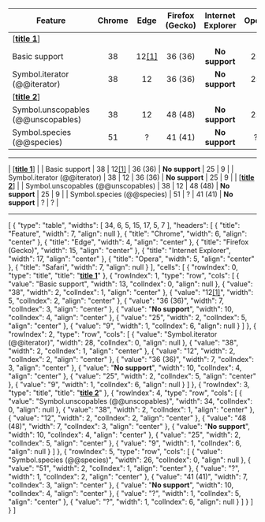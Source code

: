 | Feature                             | Chrome   | Edge         | Firefox (Gecko)  | Internet Explorer            | Opera  | Safari |
| ----------------------------------- | :------: | :----------: | :--------------: | :--------------------------: | :----: | :----: |
| [<b><u>title 1</u></b>]                                                                                                           |
| Basic support                       | 38       | 12<u>[1]</u> | 36 (36)          | <red><b>No support</b></red> | 25     | 9      |
| Symbol.iterator (@@iterator)        | 38       | 12           | 36 (36)          | <red><b>No support</b></red> | 25     | 9      |
| [<b><u>title 2</u></b>]                                                                                                           |
| Symbol.unscopables (@@unscopables)  | 38       | 12           | 48 (48)          | <red><b>No support</b></red> | 25     | 9      |
| Symbol.species (@@species)          | 51       | ?            | 41 (41)          | <red><b>No support</b></red> | ?      | ?      |

--------------

| [<b><u>title 1</u></b>]                                                                                                           |
| Basic support                       | 38       | 12<u>[1]</u> | 36 (36)          | <red><b>No support</b></red> | 25     | 9      |
| Symbol.iterator (@@iterator)        | 38       | 12           | 36 (36)          | <red><b>No support</b></red> | 25     | 9      |
| [<b><u>title 2</u></b>]                                                                                                           |
| Symbol.unscopables (@@unscopables)  | 38       | 12           | 48 (48)          | <red><b>No support</b></red> | 25     | 9      |
| Symbol.species (@@species)          | 51       | ?            | 41 (41)          | <red><b>No support</b></red> | ?      | ?      |

--------------

[
    {
        "type": "table",
        "widths": [
            34,
            6,
            5,
            15,
            17,
            5,
            7
        ],
        "headers": [
            {
                "title": "Feature",
                "width": 7,
                "align": null
            },
            {
                "title": "Chrome",
                "width": 6,
                "align": "center"
            },
            {
                "title": "Edge",
                "width": 4,
                "align": "center"
            },
            {
                "title": "Firefox (Gecko)",
                "width": 15,
                "align": "center"
            },
            {
                "title": "Internet Explorer",
                "width": 17,
                "align": "center"
            },
            {
                "title": "Opera",
                "width": 5,
                "align": "center"
            },
            {
                "title": "Safari",
                "width": 7,
                "align": null
            }
        ],
        "cells": [
            {
                "rowIndex": 0,
                "type": "title",
                "title": "<b><u>title 1</u></b>"
            },
            {
                "rowIndex": 1,
                "type": "row",
                "cols": [
                    {
                        "value": "Basic support",
                        "width": 13,
                        "colIndex": 0,
                        "align": null
                    },
                    {
                        "value": "38",
                        "width": 2,
                        "colIndex": 1,
                        "align": "center"
                    },
                    {
                        "value": "12<u>[1]</u>",
                        "width": 5,
                        "colIndex": 2,
                        "align": "center"
                    },
                    {
                        "value": "36 (36)",
                        "width": 7,
                        "colIndex": 3,
                        "align": "center"
                    },
                    {
                        "value": "<red><b>No support</b></red>",
                        "width": 10,
                        "colIndex": 4,
                        "align": "center"
                    },
                    {
                        "value": "25",
                        "width": 2,
                        "colIndex": 5,
                        "align": "center"
                    },
                    {
                        "value": "9",
                        "width": 1,
                        "colIndex": 6,
                        "align": null
                    }
                ]
            },
            {
                "rowIndex": 2,
                "type": "row",
                "cols": [
                    {
                        "value": "Symbol.iterator (@@iterator)",
                        "width": 28,
                        "colIndex": 0,
                        "align": null
                    },
                    {
                        "value": "38",
                        "width": 2,
                        "colIndex": 1,
                        "align": "center"
                    },
                    {
                        "value": "12",
                        "width": 2,
                        "colIndex": 2,
                        "align": "center"
                    },
                    {
                        "value": "36 (36)",
                        "width": 7,
                        "colIndex": 3,
                        "align": "center"
                    },
                    {
                        "value": "<red><b>No support</b></red>",
                        "width": 10,
                        "colIndex": 4,
                        "align": "center"
                    },
                    {
                        "value": "25",
                        "width": 2,
                        "colIndex": 5,
                        "align": "center"
                    },
                    {
                        "value": "9",
                        "width": 1,
                        "colIndex": 6,
                        "align": null
                    }
                ]
            },
            {
                "rowIndex": 3,
                "type": "title",
                "title": "<b><u>title 2</u></b>"
            },
            {
                "rowIndex": 4,
                "type": "row",
                "cols": [
                    {
                        "value": "Symbol.unscopables (@@unscopables)",
                        "width": 34,
                        "colIndex": 0,
                        "align": null
                    },
                    {
                        "value": "38",
                        "width": 2,
                        "colIndex": 1,
                        "align": "center"
                    },
                    {
                        "value": "12",
                        "width": 2,
                        "colIndex": 2,
                        "align": "center"
                    },
                    {
                        "value": "48 (48)",
                        "width": 7,
                        "colIndex": 3,
                        "align": "center"
                    },
                    {
                        "value": "<red><b>No support</b></red>",
                        "width": 10,
                        "colIndex": 4,
                        "align": "center"
                    },
                    {
                        "value": "25",
                        "width": 2,
                        "colIndex": 5,
                        "align": "center"
                    },
                    {
                        "value": "9",
                        "width": 1,
                        "colIndex": 6,
                        "align": null
                    }
                ]
            },
            {
                "rowIndex": 5,
                "type": "row",
                "cols": [
                    {
                        "value": "Symbol.species (@@species)",
                        "width": 26,
                        "colIndex": 0,
                        "align": null
                    },
                    {
                        "value": "51",
                        "width": 2,
                        "colIndex": 1,
                        "align": "center"
                    },
                    {
                        "value": "?",
                        "width": 1,
                        "colIndex": 2,
                        "align": "center"
                    },
                    {
                        "value": "41 (41)",
                        "width": 7,
                        "colIndex": 3,
                        "align": "center"
                    },
                    {
                        "value": "<red><b>No support</b></red>",
                        "width": 10,
                        "colIndex": 4,
                        "align": "center"
                    },
                    {
                        "value": "?",
                        "width": 1,
                        "colIndex": 5,
                        "align": "center"
                    },
                    {
                        "value": "?",
                        "width": 1,
                        "colIndex": 6,
                        "align": null
                    }
                ]
            }
        ]
    }
]